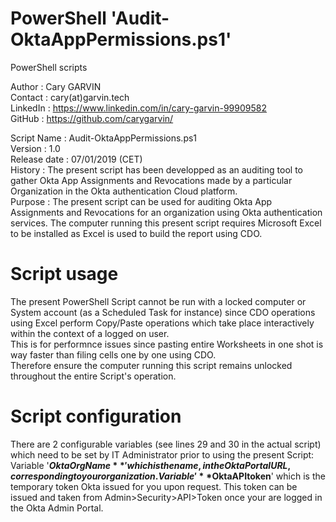 # PowerShell 'Audit-OktaAppPermissions.ps1'  
PowerShell scripts  
  
Author       : Cary GARVIN  
Contact      : cary(at)garvin.tech  
LinkedIn     : https://www.linkedin.com/in/cary-garvin-99909582  
GitHub       : https://github.com/carygarvin/  


Script Name  : Audit-OktaAppPermissions.ps1  
Version      : 1.0  
Release date : 07/01/2019 (CET)  
History      : The present script has been developped as an auditing tool to gather Okta App Assignments and Revocations made by a particular Organization in the Okta authentication Cloud platform.  
Purpose      : The present script can be used for auditing Okta App Assignments and Revocations for an organization using Okta authentication services. The computer running this present script requires Microsoft Excel to be installed as Excel is used to build the report using CDO.  

# Script usage
The present PowerShell Script cannot be run with a locked computer or System account (as a Scheduled Task for instance) since CDO operations using Excel perform Copy/Paste operations which take place interactively within the context of a logged on user.  
This is for performnce issues since pasting entire Worksheets in one shot is way faster than filing cells one by one using CDO.  
Therefore ensure the computer running this script remains unlocked throughout the entire Script's operation.  

# Script configuration
There are 2 configurable variables (see lines 29 and 30 in the actual script) which need to be set by IT Administrator prior to using the present Script:  
Variable '**$OktaOrgName**' which is the name, in the Okta Portal URL, corresponding to your organization.  
Variable '**$OktaAPItoken**' which is the temporary token Okta issued for you upon request. This token can be issued and taken from Admin>Security>API>Token once your are logged in the Okta Admin Portal.  
